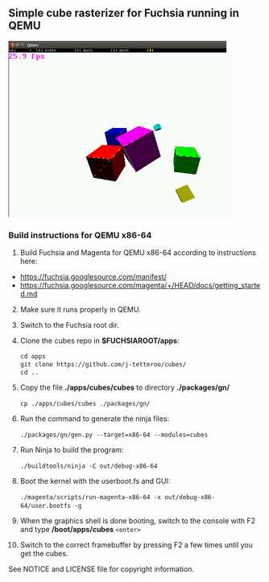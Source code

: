 ## Simple cube rasterizer for Fuchsia running in QEMU

![screenshot](qemu.png)

### Build instructions for QEMU x86-64

1. Build Fuchsia and Magenta for QEMU x86-64 according to instructions here:
  - https://fuchsia.googlesource.com/manifest/
  - https://fuchsia.googlesource.com/magenta/+/HEAD/docs/getting_started.md

2. Make sure it runs properly in QEMU.
3. Switch to the Fuchsia root dir.

4. Clone the cubes repo in **$FUCHSIAROOT/apps**:

    ```
    cd apps
    git clone https://github.com/j-tetteroo/cubes/
    cd ..
    ```

5. Copy the file **./apps/cubes/cubes** to directory **./packages/gn/**

    `cp ./apps/cubes/cubes ./packages/gn/`


6. Run the command to generate the ninja files:

    `./packages/gn/gen.py --target=x86-64 --modules=cubes`

7. Run Ninja to build the program:

    `./buildtools/ninja -C out/debug-x86-64`

8. Boot the kernel with the userboot.fs and GUI:
 
    `./magenta/scripts/run-magenta-x86-64 -x out/debug-x86-64/user.bootfs -g`

9. When the graphics shell is done booting, switch to the console with F2 and type **/boot/apps/cubes** `<enter>`

10. Switch to the correct framebuffer by pressing F2 a few times until you get the cubes.
 



See NOTICE and LICENSE file for copyright information.
